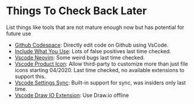# Things To Check Back Later

List things like tools that are not mature enough now but has potential for future use

- [Github Codespace][1]: Directly edit code on Github using VsCode.
- [Include What You Use][2]: Lots of false positives last time checked.
- [Vscode Neovim][3]: Some weird bugs last time checked.
- [Vscode Product Icon][4]: Allow third-party to customize more than just file icons starting 04/2020. Last time checked, no available extensions to support this.
- [Vscode Settings Sync][5]: Built-in support for sync, was insiders only last time.
- [Vscode Draw IO Extension][6]: Use Draw.io offline

[1]: https://github.com/features/codespaces
[2]: https://include-what-you-use.org/
[3]: https://github.com/asvetliakov/vscode-neovim
[4]: https://code.visualstudio.com/updates/v1_45#_product-icon-themes
[5]: https://code.visualstudio.com/updates/v1_45#_settings-sync
[6]: https://marketplace.visualstudio.com/items?itemName=hediet.vscode-drawio
